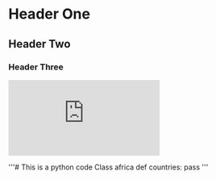 # Header One
## Header Two
### Header Three

![Image of Africa](https://www.worldatlas.com/geography/regions-of-africa.html)

'''# This is a python code
Class africa
   def countries:
pass
'''

